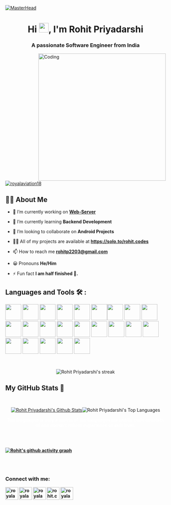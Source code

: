 [![MasterHead](https://cdn-images-1.medium.com/v2/resize:fill:1600:480/gravity:fp:0.5:0.4/1*e3jNfHQGTe7f7ptGpa74yA.png)](https://solo.to/rohit.codes)
<h1 align="center">Hi <img src="https://raw.githubusercontent.com/MartinHeinz/MartinHeinz/master/wave.gif" width="30px">, I'm Rohit Priyadarshi</h1>
<h3 align="center">A passionate Software Engineer from India</h3>
<img align="right" alt="Coding" width="400" src="https://user-images.githubusercontent.com/74038190/229223263-cf2e4b07-2615-4f87-9c38-e37600f8381a.gif">
<p align="left"> <a href="https://twitter.com/royalaviation18" target="blank"><img src="https://img.shields.io/twitter/follow/royalaviation18?logo=twitter&style=for-the-badge" alt="royalaviation18"/></a></p>


## 🙋‍♂️ About Me

- 🔭 I’m currently working on **[Web-Server](https://github.com/Royalaviation18/Web-Server)**

- 🌱 I’m currently learning **Backend Development**

- 👯 I’m looking to collaborate on **Android Projects**

- 👨‍💻 All of my projects are available at  **https://solo.to/rohit.codes**

- 📫 How to reach me **rohitp2203@gmail.com**

- 😀 Pronouns **He/Him**

- ⚡ Fun fact **I am half finished 🥲.**

##  Languages and Tools 🛠 :

<p align="left"> 
<img height="50" width="50" src="https://img.icons8.com/color/48/java-coffee-cup-logo--v1.png" /> <img height="50" width="50" src="https://img.icons8.com/color/48/kotlin.png" /> <img height="50" width="50" src="https://img.icons8.com/?size=100&id=90519&format=png&color=000000" /> <img height="50" width="50" src="https://img.icons8.com/?size=100&id=aGBLcugRkYpT&format=png&color=000000" /> <img height="50" width="50" src="https://img.icons8.com/?size=100&id=hsPbhkOH4FMe&format=png&color=000000" /> <img height="50" width="50" src="https://img.icons8.com/?size=100&id=PZQVBAxaueDJ&format=png&color=000000"/><img height="50" width="50" src="https://img.icons8.com/fluency/48/android-os.png"/> <img height="50" width="50" src="https://img.icons8.com/fluency/48/mysql-logo.png"/> <img height="50" width="50" src="https://img.icons8.com/color/48/000000/google-firebase-console.png"/>  <img height="50" width="50" src="https://img.icons8.com/color/48/postgreesql.png"/> <img height="50" width="50" src="https://img.icons8.com/?size=100&id=33039&format=png&color=000000"/> <img height="50" width="50" src="https://img.icons8.com/color/48/adobe-xd--v1.png"/> <img height="50" width="50" src="https://img.icons8.com/color/48/figma.png"/> <img height="50" width="50" src="https://img.icons8.com/color/48/git.png"/> <img height="50" width="50" src="https://img.icons8.com/?size=100&id=WHRLQdbEXQ16&format=png&color=000000"/> <img height="50" width="50" src="https://img.icons8.com/color/48/intellij-idea.png"/> <img height="50" width="50" src="https://img.icons8.com/external-tal-revivo-color-tal-revivo/50/external-postman-is-the-only-complete-api-development-environment-logo-color-tal-revivo.png"/> <img height="50" width="50" src="https://img.icons8.com/?size=100&id=oROcPah5ues6&format=png&color=000000"/> <img height="50" width="50" src="https://img.icons8.com/?size=100&id=pHS3eRpynIRQ&format=png&color=000000"/> <img height="50" width="50" src="https://img.icons8.com/?size=100&id=fOhLNqGJsUbJ&format=png&color=000000"/> <img height="50" width="50" src="https://img.icons8.com/?size=100&id=cvzmaEA4kC0o&format=png&color=000000"/> <img height="50" width="50" src="https://img.icons8.com/?size=100&id=cdYUlRaag9G9&format=png&color=000000"/> <img height="50" width="50" src="https://img.icons8.com/?size=100&id=rHpveptSuwDz&format=png&color=000000"/>
</p>

<br/>

<p align="center">
        <img title="🔥 Get streak stats for your profile at git.io/streak-stats" alt="Rohit Priyadarshi's streak" src="https://github-readme-streak-stats.herokuapp.com/?user=Royalaviation18&theme=black-ice&hide_border=true&stroke=0000&background=060A0CD0"/>
    </a>
</p>

##  My GitHub Stats 🚀

  <br/>
  <p align="center">
    <a href="https://github.com/Royalaviation18/github-readme-stats"><img alt="Rohit Priyadarshi's Github Stats" src="https://github-readme-stats.vercel.app/api?username=Royalaviation18&show_icons=true&count_private=true&theme=react&hide_border=true&bg_color=0D1117" /></a><img alt="Rohit Priyadarshi's Top Languages" src="https://github-readme-stats.vercel.app/api/top-langs/?username=Royalaviation18&langs_count=8&count_private=true&layout=compact&theme=react&hide_border=true&bg_color=0D1117" /></a>
  <br/>
     <b> <p style="color:White" align="center"Note:</b> Top languages is only a metric of the languages my public code consists of and doesn't reflect experience or skill level. </p>

</p>
<br/>
<br/>



[![Rohit's github activity graph](https://github-readme-activity-graph.vercel.app/graph?username=royalaviation18&theme=react-dark)](https://github.com/royalaviation18/github-readme-activity-graph)

<br/>
<br/>

<h3 align="left">Connect with me:</h3>
<p align="left">

<a href="https://twitter.com/royalaviation18" target="blank"><img align="center" src="https://img.icons8.com/?size=100&id=ClbD5JTFM7FA&format=png&color=000000" alt="royalaviation18" height="40" width="40" /></a>
<a href="https://linkedin.com/in/royalaviation18" target="blank"><img align="center" src="https://img.icons8.com/?size=100&id=13930&format=png&color=000000" alt="royalaviation18" height="40" width="40" /></a>
<a href="https://stackoverflow.com/users/royalaviation18" target="blank"><img align="center" src="https://img.icons8.com/color/40/stackoverflow.png" alt="royalaviation18" height="40" width="40" /></a>
<a href="https://instagram.com/rohit.codess" target="blank"><img align="center" src="https://img.icons8.com/fluency/40/instagram-new.png" alt="rohit.codess" height="40" width="40" /></a>
<a href="https://discord.gg/royalaviation18" target="blank"><img align="center" src="https://img.icons8.com/?size=100&id=30998&format=png&color=000000" alt="royalaviation18" height="40" width="40"/></a>
</p>
